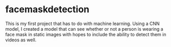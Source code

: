 # facemaskdetection
This is my first project that has to do with machine learning. Using a CNN model, I created a model that can 
see whether or not a person is wearing a face mask in static images with hopes to include the ability to detect 
them in videos as well.
